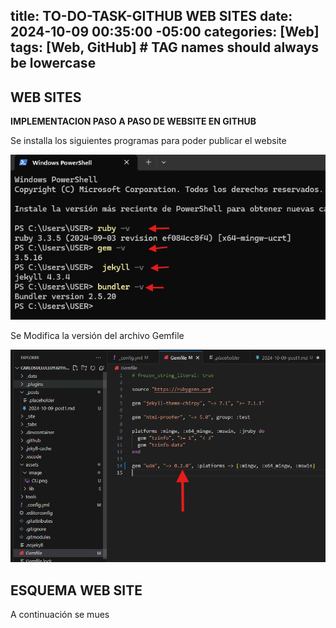 title: TO-DO-TASK-GITHUB WEB SITES
date: 2024-10-09 00:35:00 -05:00
categories: [Web]
tags: [Web, GitHub]  # TAG names should always be lowercase
---

## WEB SITES

**IMPLEMENTACION PASO A PASO DE WEBSITE EN GITHUB**



Se installa los siguientes programas para poder publicar el website

![alt text](assets/image/install.png)

Se Modifica la versión del archivo Gemfile

![alt text](assets/image/Gemfile.png)




## ESQUEMA WEB SITE

A continuación se mues